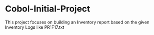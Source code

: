 # Cobol-Initial-Project

This project focuses on building an Inventory report based on the given Inventory Logs like PR1F17.txt